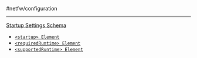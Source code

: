 #netfw/configuration

---

[Startup Settings Schema](https://learn.microsoft.com/en-us/dotnet/framework/configure-apps/file-schema/startup/)
- [`<startup> Element`](https://learn.microsoft.com/en-us/dotnet/framework/configure-apps/file-schema/startup/startup-element)
- [`<requiredRuntime> Element`](https://learn.microsoft.com/en-us/dotnet/framework/configure-apps/file-schema/startup/requiredruntime-element)
- [`<supportedRuntime> Element`](https://learn.microsoft.com/en-us/dotnet/framework/configure-apps/file-schema/startup/supportedruntime-element)
